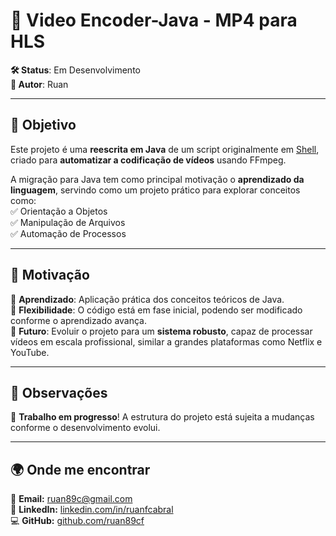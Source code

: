 # 🎥 Video Encoder-Java - MP4 para HLS  

**🛠 Status**: Em Desenvolvimento  
**👤 Autor**: Ruan  

---

## 🎯 Objetivo  

Este projeto é uma **reescrita em Java** de um script originalmente em [Shell](https://github.com/ruan89cf/mp4_to_hls_old), criado para **automatizar a codificação de vídeos** usando FFmpeg.  

A migração para Java tem como principal motivação o **aprendizado da linguagem**, servindo como um projeto prático para explorar conceitos como:  
✅ Orientação a Objetos  
✅ Manipulação de Arquivos  
✅ Automação de Processos  

---

## 🚀 Motivação  

🔹 **Aprendizado**: Aplicação prática dos conceitos teóricos de Java.  
🔹 **Flexibilidade**: O código está em fase inicial, podendo ser modificado conforme o aprendizado avança.  
🔹 **Futuro**: Evoluir o projeto para um **sistema robusto**, capaz de processar vídeos em escala profissional, similar a grandes plataformas como Netflix e YouTube.  

---

## 📌 Observações  

📢 **Trabalho em progresso**! A estrutura do projeto está sujeita a mudanças conforme o desenvolvimento evolui.  

---

## 🌍 Onde me encontrar  

📧 **Email:** ruan89c@gmail.com  
🔗 **LinkedIn:** [linkedin.com/in/ruanfcabral](https://www.linkedin.com/in/ruanfcabral/)  
💻 **GitHub:** [github.com/ruan89cf](https://github.com/ruan89cf/)  
